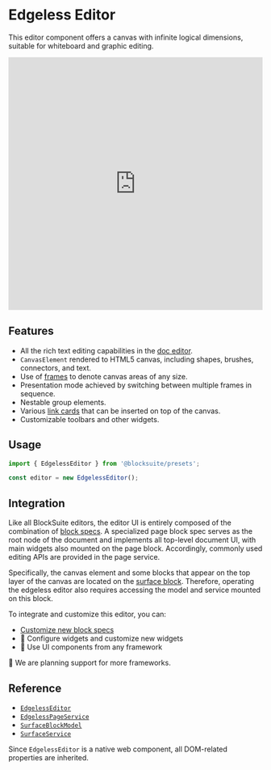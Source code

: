 # Edgeless Editor

This editor component offers a canvas with infinite logical dimensions, suitable for whiteboard and graphic editing.

<iframe src="https://try-blocksuite.vercel.app/starter/?init&mode=edgeless" frameborder="no" width="100%" height="500"></iframe>

## Features

- All the rich text editing capabilities in the [doc editor](./doc-editor).
- `CanvasElement` rendered to HTML5 canvas, including shapes, brushes, connectors, and text.
- Use of [frames](../blocks/frame-block) to denote canvas areas of any size.
- Presentation mode achieved by switching between multiple frames in sequence.
- Nestable group elements.
- Various [link cards](../blocks/link-blocks) that can be inserted on top of the canvas.
- Customizable toolbars and other widgets.

## Usage

```ts
import { EdgelessEditor } from '@blocksuite/presets';

const editor = new EdgelessEditor();
```

## Integration

Like all BlockSuite editors, the editor UI is entirely composed of the combination of [block specs](../../guide/block-spec). A specialized page block spec serves as the root node of the document and implements all top-level document UI, with main widgets also mounted on the page block. Accordingly, commonly used editing APIs are provided in the page service.

Specifically, the canvas element and some blocks that appear on the top layer of the canvas are located on the [surface block](../blocks/surface-block). Therefore, operating the edgeless editor also requires accessing the model and service mounted on this block.

To integrate and customize this editor, you can:

- [Customize new block specs](../../guide/working-with-block-tree#defining-new-blocks)
- 🚧 Configure widgets and customize new widgets
- 🚧 Use UI components from any framework

🚧 We are planning support for more frameworks.

## Reference

- [`EdgelessEditor`](/api/@blocksuite/presets/classes/EdgelessEditor.html)
- [`EdgelessPageService`](/api/@blocksuite/blocks/classes/EdgelessPageService.html)
- [`SurfaceBlockModel`](/api/@blocksuite/blocks/classes/SurfaceBlockModel.html)
- [`SurfaceService`](/api/@blocksuite/blocks/classes/SurfaceService.html)

Since `EdgelessEditor` is a native web component, all DOM-related properties are inherited.
